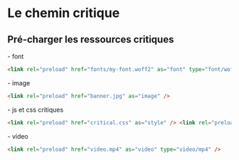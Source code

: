 <!-- .slide: class="two-column with-code" -->

# Le chemin critique

## Pré-charger les ressources critiques

<div>
- font

```html
<link rel="preload" href="fonts/my-font.woff2" as="font" type="font/woff2" crossorigin="anonymous" />
```

</div>

<!-- .element: class="fragment" data-fragment-index="1"-->

<div>
- image

```html
<link rel="preload" href="banner.jpg" as="image" />
```

</div>
<!-- .element: class="fragment" data-fragment-index="2"-->
<div>
- js et css critiques

```html
<link rel="preload" href="critical.css" as="style" /> <link rel="preload" href="script.js" as="script" />
```

</div>
<!-- .element: class="fragment" data-fragment-index="4"-->
<div>
- video

```html
<link rel="preload" href="video.mp4" as="video" type="video/mp4" />
```

</div>
<!-- .element: class="fragment" data-fragment-index="5"-->
